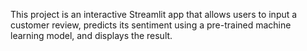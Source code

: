This project is an interactive Streamlit app that allows users to input a customer review, predicts its sentiment using a pre-trained machine learning model, and displays the result.
